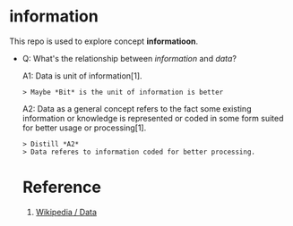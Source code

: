 # information

This repo is used to explore concept **informatioon**.

- Q: What's the relationship between *information* and *data*?

  A1: Data is unit of information[1].

      > Maybe *Bit* is the unit of information is better

  A2: Data as a general concept refers to the fact some existing information or knowledge is represented or coded in some form suited for better usage or processing[1].

      > Distill *A2*
      > Data referes to information coded for better processing.



  # Reference

  1. [Wikipedia / Data](https://en.wikipedia.org/wiki/Data)

     